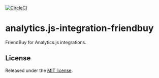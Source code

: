 [![CircleCI](https://ci.segment.com/gh/segment-integrations/analytics.js-integration-friendbuy.svg?style=svg&circle-token=d791475150aa37a1a0c382365713d603f7f1d8ba)](https://ci.segment.com/gh/segment-integrations/analytics.js-integration-friendbuy)

# analytics.js-integration-friendbuy

FriendBuy for Analytics.js integrations.

## License

Released under the [MIT license](LICENSE).
